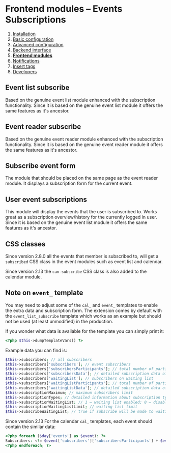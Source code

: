 # Frontend modules – Events Subscriptions

1. [Installation](01-installation.md)
2. [Basic configuration](02-basics.md)
3. [Advanced configuration](03-advanced.md)
4. [Backend interface](04-backend.md)
5. [**Frontend modules**](05-frontend-modules.md)
6. [Notifications](06-notifications.md)
7. [Insert tags](07-insert-tags.md)
8. [Developers](08-developers.md)


## Event list subscribe

Based on the genuine event list module enhanced with the subscription functionality. Since it is based 
on the genuine event list module it offers the same features as it's ancestor.


## Event reader subscribe

Based on the genuine event reader module enhanced with the subscription functionality. Since it is based 
on the genuine event reader module it offers the same features as it's ancestor.


## Subscribe event form

The module that should be placed on the same page as the event reader module. It displays
a subscription form for the current event. 


## User event subscriptions

This module will display the events that the user is subscribed to. Works great as a subscription
overview/history for the currently logged in user. Since it is based on the genuine event list module
it offers the same features as it's ancestor.


## CSS classes

Since version 2.8.0 all the events that member is subscribed to, will get a `subscribed` CSS class in the event modules
such as event list and calendar.

Since version 2.13 the `can-subscribe` CSS class is also added to the calendar module.


## Note on `event_` template

You may need to adjust some of the `cal_` and `event_` templates to enable the extra data and subscription form.
The extension comes by default with the `event_list_subscribe` template which works as an example
but should not be used (at least unmodified) in the production.

If you wonder what data is available for the template you can simply print it:

```php
<?php $this->dumpTemplateVars() ?>
```

Example data you can find is:

```php
$this->subscribers; // all subscribers
$this->subscribers['subscribers']; // event subscribers
$this->subscribers['subscribersParticipants']; // total number of participants of event subscribers
$this->subscribers['subscribersData']; // detailed subscription data of subscribers
$this->subscribers['waitingList']; // subscribers on waiting list
$this->subscribers['waitingListParticipants']; // total number of participants of subscribers on waiting list
$this->subscribers['waitingListData']; // detailed subscription data of subscribers on waiting list
$this->subscriptionMaximum; // maximum subscribers limit
$this->subscriptionTypes; // detailed information about subscription types
$this->subscriptionWaitingList; // 1 – waiting list enabled; 0 – disabled
$this->subscriptionWaitingListLimit; // waiting list limit
$this->subscribeWaitingList; // true if subscribe will be made to waiting list
```

Since version 2.13 For the calendar `cal_` templates, each event should contain the similar data:

```php
<?php foreach ($day['events'] as $event): ?>
Subscribers: <?= $event['subscribers']['subscribersParticipants'] + $event['subscribers']['waitingListParticipants'] ?> / <?= $event['subscriptionMaximum'] ?>
<?php endforeach; ?>
```
